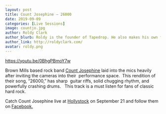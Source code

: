 ```yaml
---
layout: post
title: Count Josephine – 26000
date: 2019-09-09
categories: [Live Sessions]
image: countjo.jpg
author: Roldy Clark
author_blurb: Roldy is the founder of Tapedrop. He also makes his own films and music.
author_link: http://roldyclark.com/
avatar: roldy.png
---
```


https://youtu.be/0BhgPBmoY7w

Brown Mills based rock band [Count Josephine](https://www.facebook.com/countjosephineband1112/) laid into the mics heavily after inviting the cameras into their  performance space.  This rendition of their song, “26000,” has sharp  guitar riffs, solid chugging rhythm, and powerfully crashing drums.   This track is a must listen for fans of classic hard rock.

Catch Count Josephine live at [Hollystock](https://www.facebook.com/events/585937495253286/) on September 21 and follow them on [Facebook.](https://www.facebook.com/countjosephineband1112/)

